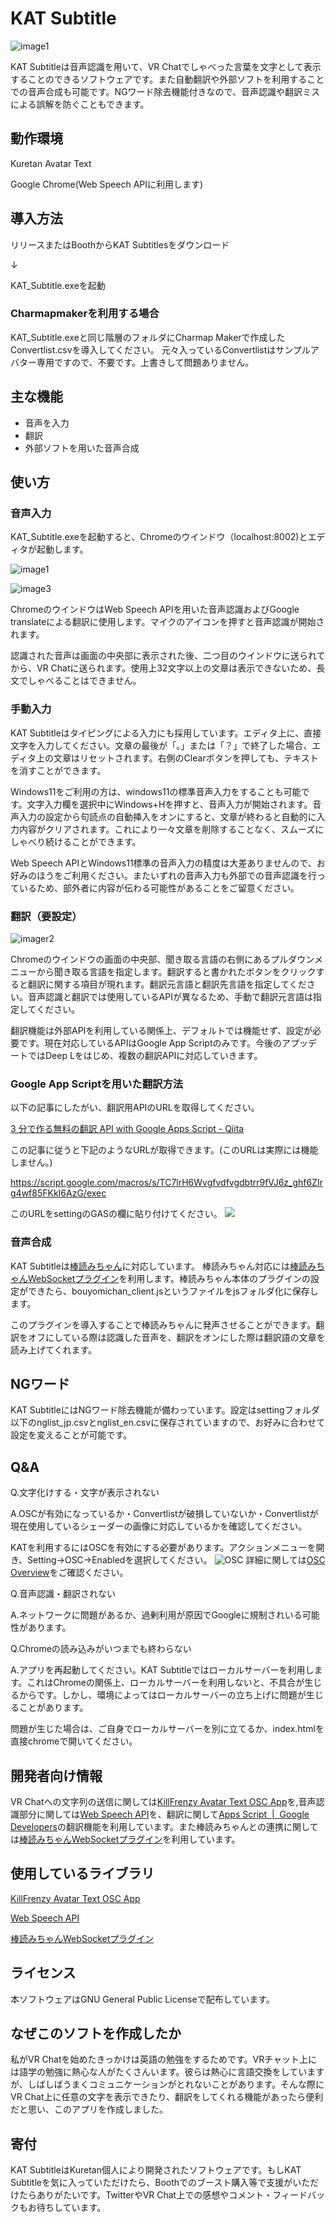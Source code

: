 # KAT Subtitle

![image1](images/1.gif)

KAT Subtitleは音声認識を用いて、VR Chatでしゃべった言葉を文字として表示することのできるソフトウェアです。また自動翻訳や外部ソフトを利用することでの音声合成も可能です。NGワード除去機能付きなので、音声認識や翻訳ミスによる誤解を防ぐこともできます。

## 動作環境

Kuretan Avatar Text

Google Chrome(Web Speech APIに利用します)

## 導入方法

リリースまたはBoothからKAT Subtitlesをダウンロード

↓

KAT_Subtitle.exeを起動

### Charmapmakerを利用する場合

KAT_Subtitle.exeと同じ階層のフォルダにCharmap Makerで作成したConvertlist.csvを導入してください。
元々入っているConvertlistはサンプルアバター専用ですので、不要です。上書きして問題ありません。

## 主な機能

- 音声を入力
- 翻訳
- 外部ソフトを用いた音声合成

## 使い方

### 音声入力

KAT_Subtitle.exeを起動すると、Chromeのウインドウ（localhost:8002)とエディタが起動します。

![image1](images/1.gif)

![image3](images/3.gif)

ChromeのウインドウはWeb Speech APIを用いた音声認識およびGoogle translateによる翻訳に使用します。マイクのアイコンを押すと音声認識が開始されます。

認識された音声は画面の中央部に表示された後、二つ目のウインドウに送られてから、VR Chatに送られます。使用上32文字以上の文章は表示できないため、長文でしゃべることはできません。

### 手動入力

KAT Subtitleはタイピングによる入力にも採用しています。エディタ上に、直接文字を入力してください。文章の最後が「。」または「？」で終了した場合、エディタ上の文章はリセットされます。右側のClearボタンを押しても、テキストを消すことができます。

Windows11をご利用の方は、windows11の標準音声入力をすることも可能です。文字入力欄を選択中にWindows+Hを押すと、音声入力が開始されます。音声入力の設定から句読点の自動挿入をオンにすると、文章が終わると自動的に入力内容がクリアされます。これにより一々文章を削除することなく、スムーズにしゃべり続けることができます。

Web Speech APIとWindows11標準の音声入力の精度は大差ありませんので、お好みのほうをご利用ください。またいずれの音声入力も外部での音声認識を行っているため、部外者に内容が伝わる可能性があることをご留意ください。

### 翻訳（要設定）

![imager2](images/2.gif)

Chromeのウインドウの画面の中央部、聞き取る言語の右側にあるプルダウンメニューから聞き取る言語を指定します。翻訳すると書かれたボタンをクリックすると翻訳に関する項目が現れます。翻訳元言語と翻訳先言語を指定してください。音声認識と翻訳では使用しているAPIが異なるため、手動で翻訳元言語は指定してください。


翻訳機能は外部APIを利用している関係上、デフォルトでは機能せず、設定が必要です。現在対応しているAPIはGoogle App Scriptのみです。今後のアプッデートではDeep Lをはじめ、複数の翻訳APIに対応していきます。

### Google App Scriptを用いた翻訳方法

以下の記事にしたがい、翻訳用APIのURLを取得してください。

[3 分で作る無料の翻訳 API with Google Apps Script \- Qiita](https://qiita.com/tanabee/items/c79c5c28ba0537112922)

この記事に従うと下記のようなURLが取得できます。(このURLは実際には機能しません。)

https://script.google.com/macros/s/TC7lrH6Wvgfvdfvgdbtrr9fVJ6z_ghf6ZIrg4wf85FKkI6AzG/exec

このURLをsettingのGASの欄に貼り付けてください。
![](images/4.gif)

### 音声合成

KAT Subtitleは[棒読みちゃん](https://chi.usamimi.info/Program/Application/BouyomiChan/)に対応しています。
棒読みちゃん対応には[棒読みちゃんWebSocketプラグイン](https://github.com/ryujimiya/Plugin_BymChnWebSocket)を利用します。棒読みちゃん本体のプラグインの設定ができたら、bouyomichan_client.jsというファイルをjsフォルダ化に保存します。

このプラグインを導入することで棒読みちゃんに発声させることができます。翻訳をオフにしている際は認識した音声を、翻訳をオンにした際は翻訳語の文章を読み上げてくれます。

## NGワード

KAT SubtitleにはNGワード除去機能が備わっています。設定はsettingフォルダ以下のnglist_jp.csvとnglist_en.csvに保存されていますので、お好みに合わせて設定を変えることが可能です。

## Q&A

Q.文字化けする・文字が表示されない

A.OSCが有効になっているか・Convertlistが破損していないか・Convertlistが現在使用しているシェーダーの画像に対応しているかを確認してください。

KATを利用するにはOSCを有効にする必要があります。アクションメニューを開き、Setting->OSC->Enabledを選択してください。
![OSC](images/098fafasdrt4359798909342retf.png)
詳細に関しては[OSC Overview](https://docs.vrchat.com/docs/osc-overview)をご確認ください。


Q.音声認識・翻訳されない

A.ネットワークに問題があるか、過剰利用が原因でGoogleに規制されいる可能性があります。

Q.Chromeの読み込みがいつまでも終わらない

A.アプリを再起動してください。KAT Subtitleではローカルサーバーを利用します。これはChromeの関係上、ローカルサーバーを利用しないと、不具合が生じるからです。しかし、環境によってはローカルサーバーの立ち上げに問題が生じることがあります。

問題が生じた場合は、ご自身でローカルサーバーを別に立てるか、index.htmlを直接chromeで開いてください。

## 開発者向け情報

VR Chatへの文字列の送信に関しては[KillFrenzy Avatar Text OSC App](https://github.com/killfrenzy96/KatOscApp)を,音声認識部分に関しては[Web Speech API](https://developer.chrome.com/blog/voice-driven-web-apps-introduction-to-the-web-speech-api/)を、翻訳に関して[Apps Script  \|  Google Developers](https://developers.google.com/apps-script)の翻訳機能を利用しています。また棒読みちゃんとの連携に関しては[棒読みちゃんWebSocketプラグイン](https://github.com/ryujimiya/Plugin_BymChnWebSocket)を利用しています。


## 使用しているライブラリ

[KillFrenzy Avatar Text OSC App](https://github.com/killfrenzy96/KatOscApp)

[Web Speech API](https://developer.chrome.com/blog/voice-driven-web-apps-introduction-to-the-web-speech-api/)

[棒読みちゃんWebSocketプラグイン](https://github.com/ryujimiya/Plugin_BymChnWebSocket)

## ライセンス

本ソフトウェアはGNU General Public Licenseで配布しています。

## なぜこのソフトを作成したか

私がVR Chatを始めたきっかけは英語の勉強をするためです。VRチャット上には語学の勉強に熱心な人がたくさんいます。彼らは熱心に言語交換をしていますが、しばしばうまくコミュニケーションがとれないことがあります。そんな際にVR Chat上に任意の文字を表示できたり、翻訳をしてくれる機能があったら便利だと思い、このアプリを作成しました。

## 寄付

KAT SubtitleはKuretan個人により開発されたソフトウェアです。もしKAT Subtitleを気に入っていただけたら、Boothでのブースト購入等で支援がいただけたらありがたいです。TwitterやVR Chat上での感想やコメント・フィードバックもお待ちしています。
